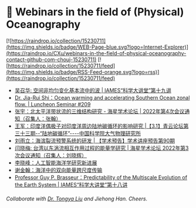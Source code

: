 # 🌊 Webinars in the field of (Physical) Oceanography

[![https://raindrop.io/collection/15230711](https://img.shields.io/badge/WEB-Page-blue.svg?logo=Internet-Explorer)](https://raindrop.io/CXu/webinars-in-the-field-of-physical-oceanography-contact-github-com-chouj-15230711) [![https://raindrop.io/collection/15230711/feed](https://img.shields.io/badge/RSS-Feed-orange.svg?logo=rss)](https://raindrop.io/collection/15230711/feed)

<!-- BLOG-POST-LIST:START -->
- [吴召华: 空间非均匀变化基本流中的波 | IAMES“科学大讲堂”第十九讲](https://mp.weixin.qq.com/s/ESv_EqZWJQmhZdXt1svcYw)
- [Dr. Jia-Rui Shi：Ocean warming and accelerating Southern Ocean zonal flow. | Luncheon Seminar #209](https://mp.weixin.qq.com/s/O1NwYUS48iMj7w7xzIm86g)
- [张宇：北太平洋带状流的三维结构研究 - 海星学术论坛 | 2022年第4次会议通知（召集人：张翰）](https://mp.weixin.qq.com/s/d60UKWhoIKX6ibOc1nSv-Q)
- [王军：印度洋偶极子对印度洋周边陆地碳循环的影响研究 |【3.1】青云论坛第三十三期--“陆地碳循环”----中国科学院大气物理研究所](http://iap.cas.cn/gb/xwdt/xshd/202202/t20220225_6377214.html)
- [刘雨立：海滨裂流预警系统的研发 | 【学术预告】学术讲座预告第90期](https://mp.weixin.qq.com/s/OCRx9WEsPJORhyIXMrq94A)
- [闫晓梅: 台湾以东涡流相互作用过程的能量学研究 | 海星学术论坛 2022年第3次会议通知（召集人：刘晓辉）](https://mp.weixin.qq.com/s/bZzuxuduWjKnQngoNKbIcg)
- [李晓峰：人工智能海洋学研究新进展](https://mp.weixin.qq.com/s/I7Rof5nwwLhevpXShBhJ_g)
- [谢金翰：海洋中的双向能量跨尺度传输](https://mp.weixin.qq.com/s/PooxIGP9B1Mrbuuc72Ax8w)
- [Professor Guy P. Brasseur：Predictability of the Multiscale Evolution of the Earth System | IAMES“科学大讲堂”第十八讲](https://mp.weixin.qq.com/s/pYz85V27yAfa1MgVyeEOMw)
<!-- BLOG-POST-LIST:END -->

###### Collaborate with [Dr. Tongya Liu](https://liutongya.github.io/) and Jiehong Han. Cheers.

